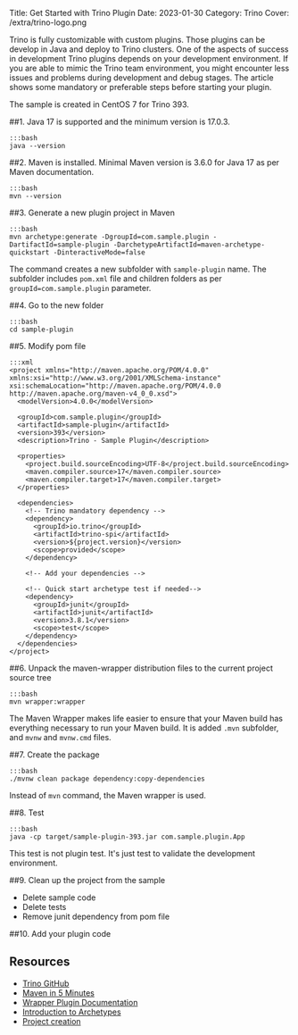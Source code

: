 Title: Get Started with Trino Plugin
Date: 2023-01-30
Category: Trino
Cover: /extra/trino-logo.png

Trino is fully customizable with custom plugins. Those plugins can be develop in Java and deploy to Trino clusters. One of the aspects of success in development Trino plugins depends on your development environment. If you are able to mimic the Trino team environment, you might  encounter less issues and problems during development and debug stages. The article shows some mandatory or preferable steps before starting your plugin.

The sample is created in CentOS 7 for Trino 393.

##1. Java 17 is supported and the minimum version is 17.0.3.

    :::bash
    java --version

##2. Maven is installed. Minimal Maven version is 3.6.0 for Java 17 as per Maven documentation.

    :::bash
    mvn --version

##3. Generate a new plugin project in Maven

    :::bash
    mvn archetype:generate -DgroupId=com.sample.plugin -DartifactId=sample-plugin -DarchetypeArtifactId=maven-archetype-quickstart -DinteractiveMode=false

  The command creates a new subfolder with `sample-plugin` name. The subfolder includes `pom.xml` file and children folders as per `groupId=com.sample.plugin` parameter.

##4. Go to the new folder

    :::bash
    cd sample-plugin

##5. Modify pom file

    :::xml
    <project xmlns="http://maven.apache.org/POM/4.0.0" xmlns:xsi="http://www.w3.org/2001/XMLSchema-instance" xsi:schemaLocation="http://maven.apache.org/POM/4.0.0 http://maven.apache.org/maven-v4_0_0.xsd">
      <modelVersion>4.0.0</modelVersion>

      <groupId>com.sample.plugin</groupId>
      <artifactId>sample-plugin</artifactId>
      <version>393</version>
      <description>Trino - Sample Plugin</description>
      
      <properties>
        <project.build.sourceEncoding>UTF-8</project.build.sourceEncoding>
        <maven.compiler.source>17</maven.compiler.source>
        <maven.compiler.target>17</maven.compiler.target>
      </properties>

      <dependencies>
        <!-- Trino mandatory dependency -->
        <dependency>
          <groupId>io.trino</groupId>
          <artifactId>trino-spi</artifactId>
          <version>${project.version}</version>
          <scope>provided</scope>
        </dependency>

        <!-- Add your dependencies -->    

        <!-- Quick start archetype test if needed-->
        <dependency>
          <groupId>junit</groupId>
          <artifactId>junit</artifactId>
          <version>3.8.1</version>
          <scope>test</scope>
        </dependency>
      </dependencies>
    </project>

##6. Unpack the maven-wrapper distribution files to the current project source tree

    :::bash
    mvn wrapper:wrapper

  The Maven Wrapper makes life easier to ensure that your Maven build has everything necessary to run your Maven build.
  It is added `.mvn` subfolder, and `mvnw` and `mvnw.cmd` files.

##7. Create the package

    :::bash
    ./mvnw clean package dependency:copy-dependencies

  Instead of `mvn` command, the Maven wrapper is used.

##8. Test

    :::bash
    java -cp target/sample-plugin-393.jar com.sample.plugin.App

  This test is not plugin test. It's just test to validate the development environment.

##9. Clean up the project from the sample

  * Delete sample code
  * Delete tests
  * Remove junit dependency from pom file

##10. Add your plugin code

## Resources
* [Trino GitHub](https://github.com/trinodb/trino)
* [Maven in 5 Minutes](https://maven.apache.org/guides/getting-started/maven-in-five-minutes.html)
* [Wrapper Plugin Documentation](https://maven.apache.org/wrapper/maven-wrapper-plugin/plugin-info.html)
* [Introduction to Archetypes](https://maven.apache.org/guides/introduction/introduction-to-archetypes.html)
* [Project creation](https://maven.apache.org/archetype/maven-archetype-plugin/usage.html)
